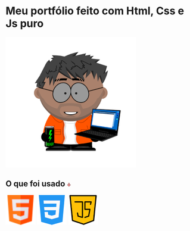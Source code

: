 # Meu portfólio feito com Html, Css e Js puro


![Boneco do bruno](./img/bonecoBruno-para-git.png)

## O que foi usado ![Flecha indicando para baixo](./img/arrowdown-git.png)

![Logo html](./img/html-git.png)
![Logo html](./img/css-git.png)
![Logo html](./img/js-git.png)
